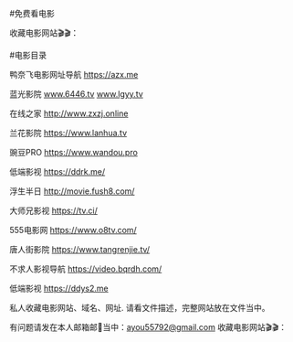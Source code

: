 #免费看电影

 收藏电影网站🎬🎬：
  
#电影目录

 鸭奈飞电影网址导航   https://azx.me
 
 蓝光影院        www.6446.tv                          www.lgyy.tv  
 
 在线之家        http://www.zxzj.online  
 
 兰花影院        https://www.lanhua.tv
 
 豌豆PRO        https://www.wandou.pro
 
 低端影视        https://ddrk.me/
 
 浮生半日        http://movie.fush8.com/
 
 大师兄影视      https://tv.ci/
 
 555电影网      https://www.o8tv.com/
 
 唐人街影院     https://www.tangrenjie.tv/
 
 不求人影视导航  https://video.bqrdh.com/ 
 
 低端影视       https://ddys2.me 
 
 
       
私人收藏电影网站、域名、网址.
请看文件描述，完整网站放在文件当中。

有问题请发在本人邮箱邮📮当中：ayou55792@gmail.com
收藏电影网站🎬🎬：
      
            
